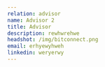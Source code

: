 ```yaml
---
relation: advisor
name: Advisor 2
title: Advisor
description: rewhwrehwe
headshot: /img/bitconnect.png
email: erhyewyhweh
linkedin: weryerwy
---
```

